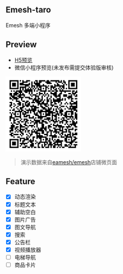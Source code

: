 ## Emesh-taro

Emesh 多端小程序  

## Preview

- [H5预览](https://eamesh.github.io/emesh-taro/#/pages/index/index)
- 微信小程序预览(未发布需提交体验版审核)
<img width="200px" src="./src/assets/images/qrcode.jpg" />

> 演示数据来自[eamesh/emesh](https://github.com/eamesh/emesh)店铺微页面
## Feature
- [x] 动态渲染
- [x] 标题文本
- [x] 辅助空白
- [x] 图片广告
- [x] 图文导航
- [x] 搜索
- [x] 公告栏
- [x] 视频播放器
- [ ] 电梯导航
- [ ] 商品卡片 
